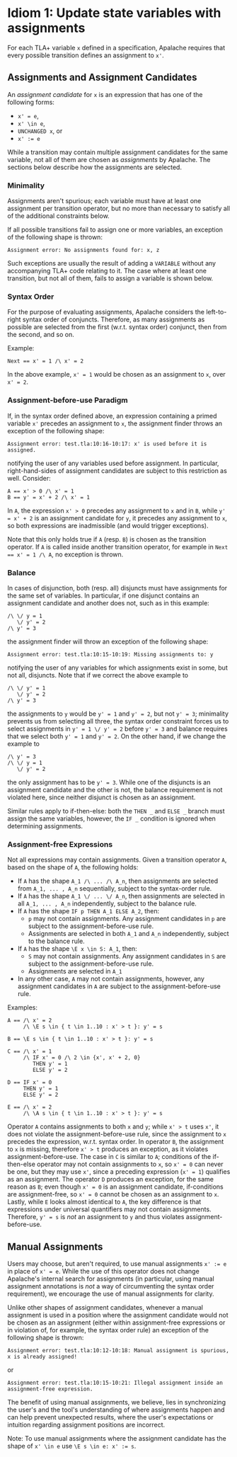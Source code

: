 # Idiom 1: Update state variables with assignments
For each TLA+ variable `x` defined in a specification, Apalache requires that every possible  transition defines an assignment to `x'`.

## Assignments and Assignment Candidates
An _assignment candidate_ for `x` is an expression that has one of the following forms:
- `x' = e`, 
- `x' \in e`,
- `UNCHANGED x`, or
- `x' := e`

While a transition may contain multiple assignment candidates for the same variable, not all of them are chosen as _assignments_ by Apalache. The sections below describe how the assignments are selected.

### Minimality
Assignments aren't spurious; each variable must have at least one assignment per transition operator, but no more than necessary to satisfy all of the additional constraints below.

If all possible transitions fail to assign one or more variables, an exception of the following shape is thrown:
```
Assignment error: No assignments found for: x, z 
```

Such exceptions are usually the result of adding a `VARIABLE` without any accompanying TLA+ code relating to it. 
The case where at least one transition, but not all of them, fails to assign a variable is shown below.

### Syntax Order
For the purpose of evaluating assignments, Apalache considers the left-to-right syntax order of conjuncts. 
Therefore, as many assignments as possible are selected from the first (w.r.t. syntax order) conjunct, then from the second, and so on.

Example:
```tla
Next == x' = 1 /\ x' = 2
```
In the above example, `x' = 1` would be chosen as an assignment to `x`, over `x' = 2`.

### Assignment-before-use Paradigm
If, in the syntax order defined above, an expression containing a primed variable `x'` precedes an assignment to `x`, the assignment finder throws an exception of the following shape:
```
Assignment error: test.tla:10:16-10:17: x' is used before it is assigned.
```
notifying the user of any variables used before assignment. In particular, right-hand-sides of assignment candidates are subject to this restriction as well. Consider:
```tla
A == x' > 0 /\ x' = 1
B == y' = x' + 2 /\ x' = 1
```
In `A`, the expression `x' > 0` precedes any assignment to `x` and in `B`, while `y' = x' + 2` is an assignment candidate for `y`, it precedes any assignment to `x`, so both expressions are inadmissible (and would trigger exceptions). 

Note that this only holds true if `A` (resp. `B`) is chosen as the transition operator. If `A` is called inside another transition operator, for example in `Next == x' = 1 /\ A`, no exception is thrown.

### Balance
In cases of disjunction, both (resp. all) disjuncts must have assignments for the same set of variables. In particular, if one disjunct contains an assignment candidate and another does not, such as in this example:
```tla
/\ \/ y = 1
   \/ y' = 2
/\ y' = 3
```
the assignment finder will throw an exception of the following shape:
```
Assignment error: test.tla:10:15-10:19: Missing assignments to: y
```
notifying the user of any variables for which assignments exist in some, but not all, disjuncts. 
Note that if we correct the above example to
```tla
/\ \/ y' = 1
   \/ y' = 2
/\ y' = 3
```
the assignments to `y` would be `y' = 1` and `y' = 2`, but not `y' = 3`; minimality prevents us from selecting all three, the syntax order constraint forces us to select assignments in `y' = 1 \/ y' = 2` before `y' = 3` and balance requires that we select both `y' = 1` and `y' = 2`.
On the other hand, if we change the example to
```tla
/\ y' = 3
/\ \/ y = 1
   \/ y' = 2
```
the only assignment has to be `y' = 3`. While one of the disjuncts is an assignment candidate and the other is not, the balance requirement is not violated here, since neither disjunct is chosen as an assignment.

Similar rules apply to if-then-else: both the `THEN _` and `ELSE _` branch must assign the same variables, however, the `IF _` condition is ignored when determining assignments.

### Assignment-free Expressions
Not all expressions may contain assignments. Given a transition operator `A`, based on the shape of `A`, the following holds:
- If `A` has the shape `A_1 /\ ... /\ A_n`, then assignments are selected from `A_1, ... , A_n` sequentially, subject to the syntax-order rule.
- If `A` has the shape `A_1 \/ ... \/ A_n`, then assignments are selected in all `A_1, ... , A_n` independently, subject to the balance rule.
- If `A` has the shape `IF p THEN A_1 ELSE A_2`, then:
    - `p` may not contain assignments. Any assignment candidates in `p` are subject to the assignment-before-use rule.
    - Assignments are selected in both `A_1` and `A_n` independently, subject to the balance rule.
- If `A` has the shape `\E x \in S: A_1`, then:
    - `S` may not contain assignments. Any assignment candidates in `S` are subject to the assignment-before-use rule.
    - Assignments are selected in `A_1`
- In any other case, `A` may not contain assignments, however, any assignment candidates in `A` are subject to the assignment-before-use rule.

Examples:
```tla
A == /\ x' = 2 
     /\ \E s \in { t \in 1..10 : x' > t }: y' = s

B == \E s \in { t \in 1..10 : x' > t }: y' = s

C == /\ x' = 1 
     /\ IF x' = 0 /\ 2 \in {x', x' + 2, 0}
        THEN y' = 1 
        ELSE y' = 2

D == IF x' = 0 
     THEN y' = 1 
     ELSE y' = 2

E == /\ x' = 2 
     /\ \A s \in { t \in 1..10 : x' > t }: y' = s
```
Operator `A` contains assignments to both `x` and `y`; while `x' > t` uses `x'`, it does not violate the assignment-before-use rule, since the assignment to `x` precedes the expression, w.r.t. syntax order.
In operator `B`, the assignment to `x` is missing, therefore `x' > t` produces an exception, as it violates assignment-before-use.
The case in `C` is similar to `A`; conditions of the if-then-else operator may not contain assignments to `x`, so `x' = 0` can never be one, but they may use `x'`, since a preceding expression (`x' = 1`) qualifies as an assignment.
The operator `D` produces an exception, for the same reason as `B`; even though `x' = 0` is an assignment candidate, if-conditions are assignment-free, so `x' = 0` cannot be chosen as an assignment to `x`.
Lastly, while `E` looks almost identical to `A`, the key difference is that expressions under universal quantifiers may not contain assignments. Therefore, `y' = s` is *not* an assignment to `y` and thus violates assignment-before-use.

## Manual Assignments
Users may choose, but aren't required, to use manual assignments `x' := e` in place of `x' = e`.
While the use of this operator does not change Apalache's internal search for assignments (in particular, using manual assignment annotations is *not* a way of circumventing the syntax order requirement), we encourage the use of manual assignments for clarity.

Unlike other shapes of assignment candidates, whenever a manual assignment is used in a position where the assignment candidate would not be chosen as an assignment (either within assignment-free expressions or in violation of, for example, the syntax order rule) an  exception of the following shape is thrown:
```
Assignment error: test.tla:10:12-10:18: Manual assignment is spurious, x is already assigned!
```
or 
```
Assignment error: test.tla:10:15-10:21: Illegal assignment inside an assignment-free expression.
```

The benefit of using manual assignments, we believe, lies in synchronizing the user's and the tool's understanding of where assignments happen and can help prevent unexpected results, where the user's expectations or intuition regarding assignment positions are incorrect.

Note: To use manual assignments where the assignment candidate has the shape of `x' \in e` use `\E s \in e: x' := s`.